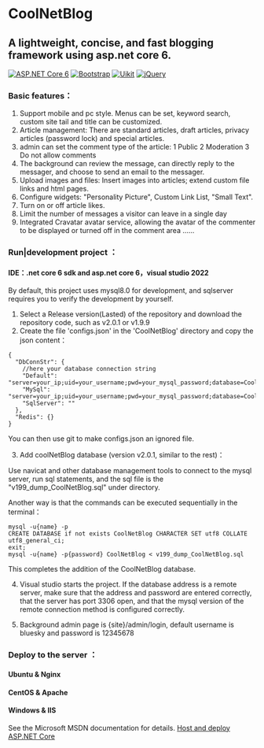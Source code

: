 # CoolNetBlog

## A lightweight, concise, and fast blogging framework using asp.net core 6.

[![ASP.NET Core 6](https://shields.io/badge/-Asp_Net_Core_6-blue)](https://asp.net/)
[![Bootstrap](https://img.shields.io/badge/Bootstrap-v5.1-blue)](https://getbootstrap.com/)
[![Uikit](https://img.shields.io/badge/Uikit-v3.10.1-blue)](https://getuikit.com)
[![jQuery](https://img.shields.io/badge/jQuery-v3.5.1-blue)](https://jquery.com/)

### Basic features：
1. Support mobile and pc style. Menus can be set, keyword search, custom site tail and title can be customized.
2. Article management: There are standard articles, draft articles, privacy articles (password lock) and special articles.
3. admin can set the comment type of the article: 1 Public 2 Moderation 3 Do not allow comments
5. The background can review the message, can directly reply to the messager, and choose to send an email to the messager.
6. Upload images and files: Insert images into articles; extend custom file links and html pages.
7. Configure widgets: "Personality Picture", Custom Link List, "Small Text".
8. Turn on or off article likes.
9. Limit the number of messages a visitor can leave in a single day
10. Integrated Cravatar avatar service, allowing the avatar of the commenter to be displayed or turned off in the comment area
......


### Run|development project ：
#### IDE：.net core 6 sdk and asp.net core 6，visual studio 2022
By default, this project uses mysql8.0 for development, and sqlserver requires you to verify the development by yourself.

1. Select a Release version(Lasted) of the repository and download the repository code, such as v2.0.1 or v1.9.9
2. Create the file 'configs.json' in the 'CoolNetBlog' directory and copy the json content：
```
{
  "DbConnStr": {
    //here your database connection string
    "Default": "server=your_ip;uid=your_username;pwd=your_mysql_password;database=CoolNetBlog",
    "MySql": "server=your_ip;uid=your_username;pwd=your_mysql_password;database=CoolNetBlog",
    "SqlServer": ""
  },
  "Redis": {}
}
```
You can then use git to make configs.json an ignored file.

3. Add coolNetBlog database (version v2.0.1, similar to the rest)：

Use navicat and other database management tools to connect to the mysql server, run sql statements, and the sql file is the "v199_dump_CoolNetBlog.sql" under directory.

Another way is that the commands can be executed sequentially in the terminal：
```
mysql -u{name} -p
CREATE DATABASE if not exists CoolNetBlog CHARACTER SET utf8 COLLATE utf8_general_ci;
exit;
mysql -u{name} -p{password} CoolNetBlog < v199_dump_CoolNetBlog.sql
```
This completes the addition of the CoolNetBlog database.

4. Visual studio starts the project. If the database address is a remote server, make sure that the address and password are entered correctly, that the server has port 3306 open, and that the mysql version of the remote connection method is configured correctly.

5. Background admin page is {site}/admin/login, default username is bluesky and password is 12345678

### Deploy to the server ：
#### Ubuntu & Nginx
#### CentOS & Apache
#### Windows & IIS

See the Microsoft MSDN documentation for details.
[Host and deploy ASP.NET Core](https://docs.microsoft.com/en-us/aspnet/core/host-and-deploy/?view=aspnetcore-6.0"部署Linux|windows")

